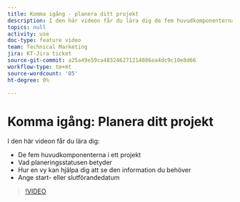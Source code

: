```yaml
---
title: Komma igång - planera ditt projekt
description: I den här videon får du lära dig de fem huvudkomponenterna i ett projekt, vad planeringsstatusen innebär, hur en vy kan hjälpa dig att se den information du behöver och hur du ställer in start- eller slutdatum.
topics: null
activity: use
doc-type: feature video
team: Technical Marketing
jira: KT-Jira ticket
source-git-commit: a25a49e59ca483246271214886ea4dc9c10e8d66
workflow-type: tm+mt
source-wordcount: '85'
ht-degree: 0%

---
```


# Komma igång: Planera ditt projekt

I den här videon får du lära dig:

* De fem huvudkomponenterna i ett projekt
* Vad planeringsstatusen betyder
* Hur en vy kan hjälpa dig att se den information du behöver
* Ange start- eller slutförandedatum

>[!VIDEO](https://video.tv.adobe.com/v/335086/?quality=12&learn=on)